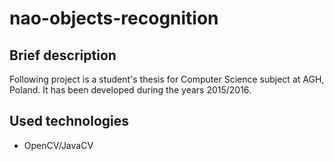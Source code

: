 # nao-objects-recognition
## Brief description
Following project is a student's thesis for Computer Science subject at AGH, Poland. It has been developed during the years 2015/2016.
## Used technologies
* OpenCV/JavaCV
